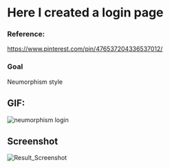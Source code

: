 # Here I created a login page
### Reference:
https://www.pinterest.com/pin/476537204336537012/

### Goal
Neumorphism style

## GIF:
![neumorphism login](https://user-images.githubusercontent.com/21283020/214298071-69ebcde7-cae0-4d80-8d7a-3728c71602d0.gif)

## Screenshot
![Result_Screenshot](https://user-images.githubusercontent.com/21283020/213937634-47021fff-7f3d-4fbe-93b2-a77a0d9cd429.jpg)
